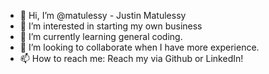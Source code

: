 - 👋 Hi, I’m @matulessy - Justin Matulessy
- 👀 I’m interested in starting my own business
- 🌱 I’m currently learning general coding.
- 💞️ I’m looking to collaborate when I have more experience.
- 📫 How to reach me: Reach my via Github or LinkedIn!

<!---
matulessy/matulessy is a ✨ special ✨ repository because its `README.md` (this file) appears on your GitHub profile.
You can click the Preview link to take a look at your changes.
--->
